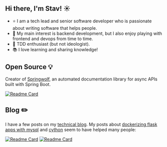 ## Hi there, I'm Stav! :sunny:
- :star: I am a tech lead and senior software developer who is passionate about writing software that helps people. 
- :wrench: My main interest is backend development, but I also enjoy playing with frontend and devops from time to time. 
- :turtle: TDD enthusiast (but not ideologist).
- :books: I love learning and sharing knowledge!

## Open Source :bulb:
Creator of [Springwolf](https://springwolf.github.io/), an automated documentation library for async APIs built with Spring Boot.

[![Readme Card](https://github-readme-stats.vercel.app/api/pin/?username=springwolf&repo=springwolf-core&theme=dark)](https://github.com/springwolf/springwolf-core)

## Blog :pencil2:
I have a few posts on my [technical blog](https://stavshamir.github.io/). 
My posts about [dockerizing flask apps with mysql](https://stavshamir.github.io/python/dockerizing-a-flask-mysql-app-with-docker-compose/) and [cython](https://stavshamir.github.io/python/making-your-c-library-callable-from-python-by-wrapping-it-with-cython/) seem to have helped many people:

[![Readme Card](https://github-readme-stats.vercel.app/api/pin/?username=stavshamir&repo=docker-tutorial&theme=dark)](https://github.com/stavshamir/docker-tutorial)
[![Readme Card](https://github-readme-stats.vercel.app/api/pin/?username=stavshamir&repo=cython-c-wrapper&theme=dark)](https://github.com/stavshamir/cython-c-wrapper)


<!--
**stavshamir/stavshamir** is a ✨ _special_ ✨ repository because its `README.md` (this file) appears on your GitHub profile.

Here are some ideas to get you started:

- 🔭 I’m currently working on ...
- 🌱 I’m currently learning ...
- 👯 I’m looking to collaborate on ...
- 🤔 I’m looking for help with ...
- 💬 Ask me about ...
- 📫 How to reach me: ...
- 😄 Pronouns: ...
- ⚡ Fun fact: ...
-->
